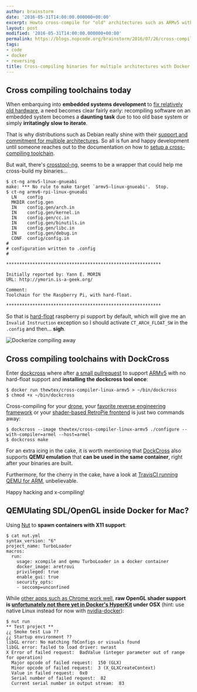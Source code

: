 ```yaml
---
author: brainstorm
date: '2016-05-31T14:00:00.000000+00:00'
excerpt: Howto cross-compile for "old" architectures such as ARMv5 with Docker
layout: post
modified: '2016-05-31T14:00:00.000000+00:00'
permalink: https://blogs.nopcode.org/brainstorm/2016/07/26/cross-compiling-with-docker
tags:
- code
- docker
- reversing
title: Cross-compiling binaries for multiple architectures with Docker
---
```


## Cross compiling toolchains today

When embarquing into **embedded systems development** to [fix relatively old hardware][repair_drone], a need becomes clear fairly early: recompiling software
on an embedded system becomes a **daunting task** due to too old base system or simply **irritatingly slow to iterate**.

That is why distributions such as Debian really shine with their [support and commitment for multiple architectures][debian_architectures]. So all is fun and happy development until someone reaches out to the documentation on how to [setup a cross-compiling toolchain][linaro_xcompile].

But wait, there's [crosstool-ng][crosstool-ng], seems to be a wrapper that could help me cross-build my binaries... 

```
$ ct-ng armv5-linux-gnueabi
make: *** No rule to make target `armv5-linux-gnueabi'.  Stop.
$ ct-ng armv6-rpi-linux-gnueabi
  LN    config
  MKDIR config.gen
  IN    config.gen/arch.in
  IN    config.gen/kernel.in
  IN    config.gen/cc.in
  IN    config.gen/binutils.in
  IN    config.gen/libc.in
  IN    config.gen/debug.in
  CONF  config/config.in
#
# configuration written to .config
#

***********************************************************

Initially reported by: Yann E. MORIN
URL: http://ymorin.is-a-geek.org/

Comment:
Toolchain for the Raspberry Pi, with hard-float.

***********************************************************
```

So that is [hard-float][hard-float] raspberry pi support by default, which will give me an `Invalid Instruction` exception so I should activate `CT_ARCH_FLOAT_SW`
in the `.config` and then... **sigh**.

![Dockerize compiling away](https://blogs.nopcode.org/brainstorm/images/2016/06/xcompile_jackie_chan.jpg)


## Cross compiling toolchains with DockCross

  Enter [dockcross][dockcross] where after [a small pullrequest][dockcross_thewtex] to support [ARMv5][arm7] with no hard-float support and **installing the dockcross tool once**:
  
```
$ docker run thewtex/cross-compiler-linux-armv5 > ~/bin/dockcross
$ chmod +x ~/bin/dockcross
```
  
  Cross-compiling for your [drone][repair_drone], your [favorite reverse engineering framework][radare_xcompile] or your [shader-based RetroPie frontend][TurboLoader] is just two commands away:
  
```
$ dockcross --image thewtex/cross-compiler-linux-armv5 ./configure --with-compiler=armel --host=armel
$ dockcross make
```

  For an extra icing in the cake, it is worth mentioning that [DockCross][dockcross] also supports **QEMU emulation** that **can be used in the same container**, right after your binaries are built.
  
  Furthermore, for the cherry in the cake, have a look at [TravisCI running QEMU for ARM][travisci-arm], unbelievable.
  
  Happy hacking and x-compiling!
  
## QEMUlating SDL/OpenGL inside Docker for Mac?

Using [Nut][nut-devel] to **spawn containers with X11 support**:

```
$ cat nut.yml
syntax_version: "6"
project_name: TurboLoader
macros:
  run:
    usage: xcompile and qemu TurboLoader in a docker container
    docker_image: aretroui
    privileged: true
    enable_gui: true
    security_opts:
    - seccomp=unconfined
```

While [other apps such as Chrome work well][docker-on-desktop], **raw OpenGL shader support is [unfortunately not there yet in Docker's HyperKit][hyperkit_gpu] under OSX** (hint: use native Linux instead for now with [nvidia-docker][nvidia-docker]):

```
$ nut run
** Test project **
¿¿ Smoke test Lua ??
¿¿ Startup environment ??
libGL error: No matching fbConfigs or visuals found
libGL error: failed to load driver: swrast
X Error of failed request:  BadValue (integer parameter out of range for operation)
  Major opcode of failed request:  150 (GLX)
  Minor opcode of failed request:  3 (X_GLXCreateContext)
  Value in failed request:  0x0
  Serial number of failed request:  82
  Current serial number in output stream:  83
```

 [dockcross]: https://github.com/dockcross/dockcross
 [dockcross_thewtex]: https://github.com/dockcross/dockcross/pull/9
 [thewtex_jessie]: https://github.com/dockcross/dockcross/pull/10
 [mxe]: https://github.com/mxe/mxe
 [linaro_xcompile]: https://wiki.linaro.org/Platform/DevPlatform/CrossCompile/CrossBuilding
 [hyperkit_gpu]: https://github.com/docker/hyperkit/issues/20
 [crosstool-ng]: http://crosstool-ng.org/
 [repair_drone]: http://blogs.nopcode.org/brainstorm/2016/06/10/the-right-to-repair-my-drone
 [debian_architectures]: https://wiki.debian.org/SupportedArchitectures
 [hard-float]: https://wiki.debian.org/ArmHardFloatPort
 [arm7]: https://en.wikipedia.org/wiki/ARM7#ARM7EJ
 [TurboLoader]: https://github.com/seriema/TurboLoader
 [radare_xcompile]: https://github.com/radare/radare2/pull/5060
 [nut-devel]: https://github.com/matthieudelaro/nut
 [docker-on-desktop]: https://blog.jessfraz.com/post/docker-containers-on-the-desktop/
 [nvidia-docker]: https://github.com/NVIDIA/nvidia-docker
 [travisci-arm]: https://www.tomaz.me/2013/12/02/running-travis-ci-tests-on-arm.html